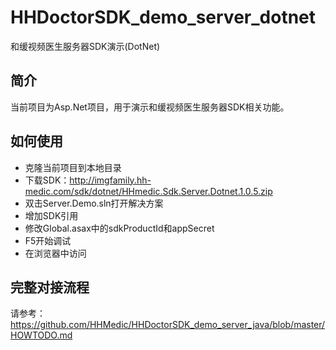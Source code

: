 # HHDoctorSDK_demo_server_dotnet
和缓视频医生服务器SDK演示(DotNet)

## 简介
当前项目为Asp.Net项目，用于演示和缓视频医生服务器SDK相关功能。

## 如何使用
* 克隆当前项目到本地目录
* 下载SDK：http://imgfamily.hh-medic.com/sdk/dotnet/HHmedic.Sdk.Server.Dotnet.1.0.5.zip
* 双击Server.Demo.sln打开解决方案
* 增加SDK引用
* 修改Global.asax中的sdkProductId和appSecret
* F5开始调试
* 在浏览器中访问

## 完整对接流程
请参考：https://github.com/HHMedic/HHDoctorSDK_demo_server_java/blob/master/HOWTODO.md
